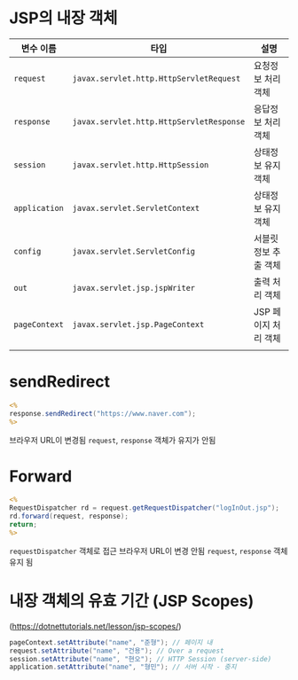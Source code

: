 # JSP의 내장 객체


| 변수 이름     | 타입                                     | 설명                 |
| ------------- | ---------------------------------------- | -------------------- |
| `request`     | `javax.servlet.http.HttpServletRequest`  | 요청정보 처리 객체   |
| `response`    | `javax.servlet.http.HttpServletResponse` | 응답정보 처리 객체   |
| `session`     | `javax.servlet.http.HttpSession`         | 상태정보 유지 객체   |
| `application` | `javax.servlet.ServletContext`           | 상태정보 유지 객체   |
| `config`      | `javax.servlet.ServletConfig`            | 서블릿정보 추출 객체 |
| `out`         | `javax.servlet.jsp.jspWriter`            | 출력 처리 객체       |
| `pageContext` | `javax.servlet.jsp.PageContext`          | JSP 페이지 처리 객체 |
|               |                                          |                      |


# sendRedirect

```jsp
<%
response.sendRedirect("https://www.naver.com");
%>
```

브라우저 URL이 변경됨
`request`, `response` 객체가 유지가 안됨

# Forward

```jsp
<%
RequestDispatcher rd = request.getRequestDispatcher("logInOut.jsp");
rd.forward(request, response);
return;
%>
```

`requestDispatcher` 객체로 접근
브라우저 URL이 변경 안됨
`request`, `response` 객체 유지 됨

# 내장 객체의 유효 기간 (JSP Scopes)

(https://dotnettutorials.net/lesson/jsp-scopes/)

```java
pageContext.setAttribute("name", "준형"); // 페이지 내
request.setAttribute("name", "건용"); // Over a request
session.setAttribute("name", "현오"); // HTTP Session (server-side)
application.setAttribute("name", "형민"); // 서버 시작 - 중지
```

